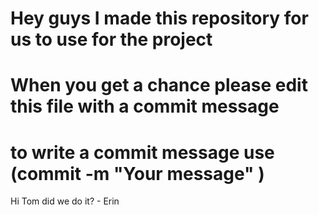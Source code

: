 # Hey guys I made this repository for us to use for the project
# When you get a chance please edit this file with a commit message
# to write a commit message use (commit -m "Your message" <filename>)
Hi Tom did we do it? - Erin
